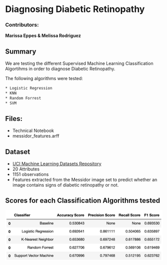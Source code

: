 # Diagnosing  Diabetic Retinopathy

   ### Contributors:
   
   __Marissa Eppes & Melissa Rodriguez__

## Summary
 
 We are testing the different Supervised Machine Learning Classification Algortihms in order to diagnose Diabetic Retinopathy.

 The following algorithms were tested:
 
    * Logistic Regression
    * KNN
    * Random Forrest
    * SVM

## Files:
    
   * Technical Notebook
   * messidor_features.arff

## Dataset

   * [UCI Machine Learning Datasets Repository](https://archive.ics.uci.edu/ml/datasets/Diabetic+Retinopathy+Debrecen+Data+Set)
   * 20 Attributes
   * 1151 observations
   * Features extracted from the Messidor image set to predict whether an image contains signs of diabetic retinopathy or not.

## Scores for each Classification Algorithms tested

![img](./image.png)